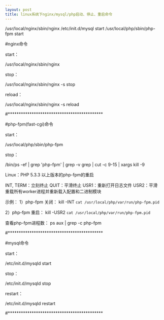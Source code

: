 ```yaml
---
layout: post
title: linux系统下nginx/mysql/php启动、停止、重启命令
---
```




/usr/local/nginx/sbin/nginx
/etc/init.d/mysql start
/usr/local/php/sbin/php-fpm start

#nginx命令 
 
start： 

/usr/local/nginx/sbin/nginx 

stop： 

/usr/local/nginx/sbin/nginx -s stop 

reload： 

/usr/local/nginx/sbin/nginx -s reload 

#******************************************** 

#php-fpm(fast-cgi)命令 
 
start： 

/usr/local/php/sbin/php-fpm 

stop： 

/bin/ps -ef | grep 'php-fpm' | grep -v grep | cut -c 9-15 | xargs kill -9 


Linux：PHP 5.3.3 以上版本的php-fpm的重启

INT, TERM：立刻终止
QUIT：平滑终止
USR1：重新打开日志文件
USR2：平滑重载所有worker进程并重新载入配置和二进制模块

示例：
1）php-fpm 关闭：
kill -INT `cat /usr/local/php/var/run/php-fpm.pid`

2）php-fpm 重启：
kill -USR2 `cat /usr/local/php/var/run/php-fpm.pid`

查看php-fpm进程数：
ps aux | grep -c php-fpm

#******************************************** 

#mysql命令 

start： 

/etc/init.d/mysqld start 

stop： 

/etc/init.d/mysqld stop 

restart： 

/etc/init.d/mysqld restart 

#******************************************** 
